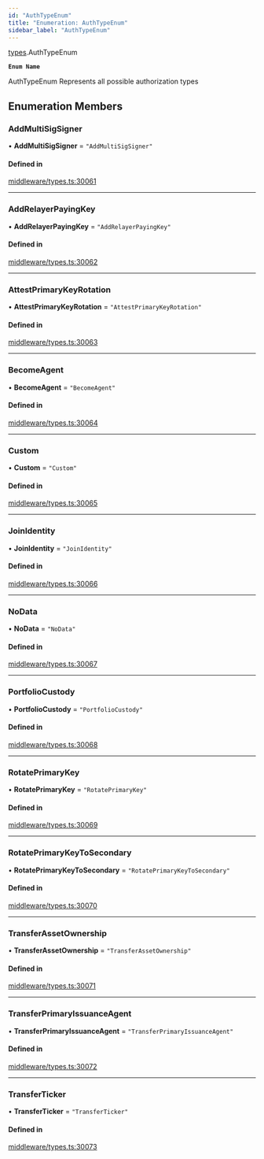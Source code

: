 ```yaml
---
id: "AuthTypeEnum"
title: "Enumeration: AuthTypeEnum"
sidebar_label: "AuthTypeEnum"
---
```


[types](../../../modules/Types/Types.md).AuthTypeEnum

**`Enum Name`**

 AuthTypeEnum
 Represents all possible authorization types

## Enumeration Members

### AddMultiSigSigner

• **AddMultiSigSigner** = ``"AddMultiSigSigner"``

#### Defined in

[middleware/types.ts:30061](https://github.com/PolymeshAssociation/polymesh-sdk/blob/acc2284c/src/middleware/types.ts#L30061)

___

### AddRelayerPayingKey

• **AddRelayerPayingKey** = ``"AddRelayerPayingKey"``

#### Defined in

[middleware/types.ts:30062](https://github.com/PolymeshAssociation/polymesh-sdk/blob/acc2284c/src/middleware/types.ts#L30062)

___

### AttestPrimaryKeyRotation

• **AttestPrimaryKeyRotation** = ``"AttestPrimaryKeyRotation"``

#### Defined in

[middleware/types.ts:30063](https://github.com/PolymeshAssociation/polymesh-sdk/blob/acc2284c/src/middleware/types.ts#L30063)

___

### BecomeAgent

• **BecomeAgent** = ``"BecomeAgent"``

#### Defined in

[middleware/types.ts:30064](https://github.com/PolymeshAssociation/polymesh-sdk/blob/acc2284c/src/middleware/types.ts#L30064)

___

### Custom

• **Custom** = ``"Custom"``

#### Defined in

[middleware/types.ts:30065](https://github.com/PolymeshAssociation/polymesh-sdk/blob/acc2284c/src/middleware/types.ts#L30065)

___

### JoinIdentity

• **JoinIdentity** = ``"JoinIdentity"``

#### Defined in

[middleware/types.ts:30066](https://github.com/PolymeshAssociation/polymesh-sdk/blob/acc2284c/src/middleware/types.ts#L30066)

___

### NoData

• **NoData** = ``"NoData"``

#### Defined in

[middleware/types.ts:30067](https://github.com/PolymeshAssociation/polymesh-sdk/blob/acc2284c/src/middleware/types.ts#L30067)

___

### PortfolioCustody

• **PortfolioCustody** = ``"PortfolioCustody"``

#### Defined in

[middleware/types.ts:30068](https://github.com/PolymeshAssociation/polymesh-sdk/blob/acc2284c/src/middleware/types.ts#L30068)

___

### RotatePrimaryKey

• **RotatePrimaryKey** = ``"RotatePrimaryKey"``

#### Defined in

[middleware/types.ts:30069](https://github.com/PolymeshAssociation/polymesh-sdk/blob/acc2284c/src/middleware/types.ts#L30069)

___

### RotatePrimaryKeyToSecondary

• **RotatePrimaryKeyToSecondary** = ``"RotatePrimaryKeyToSecondary"``

#### Defined in

[middleware/types.ts:30070](https://github.com/PolymeshAssociation/polymesh-sdk/blob/acc2284c/src/middleware/types.ts#L30070)

___

### TransferAssetOwnership

• **TransferAssetOwnership** = ``"TransferAssetOwnership"``

#### Defined in

[middleware/types.ts:30071](https://github.com/PolymeshAssociation/polymesh-sdk/blob/acc2284c/src/middleware/types.ts#L30071)

___

### TransferPrimaryIssuanceAgent

• **TransferPrimaryIssuanceAgent** = ``"TransferPrimaryIssuanceAgent"``

#### Defined in

[middleware/types.ts:30072](https://github.com/PolymeshAssociation/polymesh-sdk/blob/acc2284c/src/middleware/types.ts#L30072)

___

### TransferTicker

• **TransferTicker** = ``"TransferTicker"``

#### Defined in

[middleware/types.ts:30073](https://github.com/PolymeshAssociation/polymesh-sdk/blob/acc2284c/src/middleware/types.ts#L30073)

